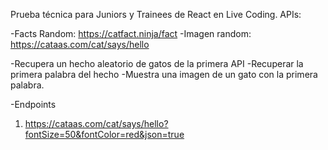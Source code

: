 Prueba técnica para Juniors y Trainees de React en Live Coding.
APIs:

-Facts Random: https://catfact.ninja/fact
-Imagen random: https://cataas.com/cat/says/hello

-Recupera un hecho aleatorio de gatos de la primera API
-Recuperar la primera palabra del hecho
-Muestra una imagen de un gato con la primera palabra.

-Endpoints
1. https://cataas.com/cat/says/hello?fontSize=50&fontColor=red&json=true